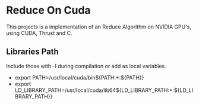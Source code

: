 # Reduce On Cuda

This projects is a implementation of an Reduce Algorithm on NVIDIA GPU's, using CUDA, Thrust and C.

## Libraries Path

Include those with -I during compilation or add as local variables.

- export PATH=/usr/local/cuda/bin${PATH:+:${PATH}}
- export LD_LIBRARY_PATH=/usr/local/cuda/lib64${LD_LIBRARY_PATH:+:${LD_LIBRARY_PATH}}
